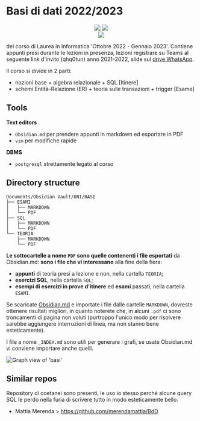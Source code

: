 # Basi di dati 2022/2023

<div align=center>
	<image src=https://shields.io/badge/PostgreSQL-white?logo=postgresql&style=plastic></image>
	<image src=https://shields.io/badge/arch-white?logo=archlinux&style=plastic></image>
    </br>
    <image src=https://img.shields.io/github/stars/MarkGotLasagna/basi?style=social></image>
</div>

del corso di Laurea in Informatica 'Ottobre 2022 - Gennaio 2023'.
Contiene appunti presi durante le lezioni in presenza, lezioni registrare su Teams al seguente link d'invito (qhq0tun) anno 2021-2022, slide sul [drive WhatsApp](https://drive.google.com/drive/folders/1hdHk5s0ys5xMJSEa-XeIjJ0rjM3nY5jW).

Il corso si divide in 2 parti:
- nozioni base + algebra relazionale + SQL \[Itinere]
- schemi Entità-Relazione (ER) + teoria sulle transazioni + trigger \[Esame]

## Tools

**Text editors**
- `Obsidian.md` per prendere appunti in markdown ed esportare in PDF
- `vim` per modifiche rapide

**DBMS**
- `postgresql` strettamente legato al corso

## Directory structure

```
Documents/Obsidian Vault/UNI/BASI
├── ESAMI
│   ├── MARKDOWN
│   └── PDF
├── SQL
│   ├── MARKDOWN
│   └── PDF
└── TEORIA
    ├── MARKDOWN
    └── PDF
```

**Le sottocartelle a nome `PDF` sono quelle contenenti i file esportati** da Obsidian.md: **sono i file che vi interessano** alla fine della fiera:
- **appunti** di teoria presi a lezione e non, nella cartella `TEORIA`;
- **esercizi SQL**, nella cartella `SQL`;
- **esempi di esercizi in prove d'itinere** ed **esami** passati, nella cartella `ESAMI`.

Se scaricate [Obsidian.md](https://obsidian.md/) e importate i file dalle cartelle `MARKDOWN`, dovreste ottenere risultati migliori, in quanto noterete che, in alcuni `.pdf` ci sono troncamenti di pagina non voluti (purtroppo l'unico modo per risolvere sarebbe aggiungere interruzioni di linea, ma non stanno bene esteticamente).

I file a nome `_INDEX.md` sono utili per generare i grafi, se usate Obsidian.md vi conviene importare anche quelli.

![Graph view of 'basi'](https://github.com/MarkGotLasagna/basi/blob/main/PICS/graph_view.png)

## Similar repos
Repository di coetanei sono presenti, le uso io stesso perché alcune query SQL le perdo nella furia di scrivere tutto in modo esteticamente bello.

- Mattia Merenda > https://github.com/merendamattia/BdD

